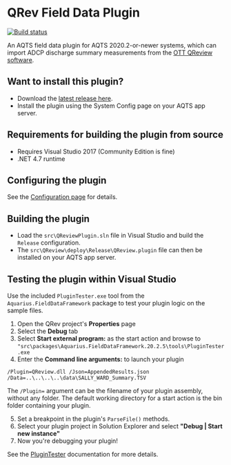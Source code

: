 # QRev Field Data Plugin

[![Build status](https://ci.appveyor.com/api/projects/status/c6o6vyilyc0oi5cc/branch/master?svg=true)](https://ci.appveyor.com/project/SystemsAdministrator/ott-qreview-field-data-plugin/branch/master)

An AQTS field data plugin for AQTS 2020.2-or-newer systems, which can import ADCP discharge summary measurements from the [OTT QReview software](https://www.ott.com/products/water-flow-3/ott-mf-pro-water-flow-meter-968/).

## Want to install this plugin?

- Download the [latest release here](https://github.com/AquaticInformatics/ott-qreview-field-data-plugin/releases/latest).
- Install the plugin using the System Config page on your AQTS app server.

## Requirements for building the plugin from source

- Requires Visual Studio 2017 (Community Edition is fine)
- .NET 4.7 runtime

## Configuring the plugin

See the [Configuration page](src/QReview/Readme.md) for details.

## Building the plugin

- Load the `src\QReviewPlugin.sln` file in Visual Studio and build the `Release` configuration.
- The `src\QReview\deploy\Release\QReview.plugin` file can then be installed on your AQTS app server.

## Testing the plugin within Visual Studio

Use the included `PluginTester.exe` tool from the `Aquarius.FieldDataFramework` package to test your plugin logic on the sample files.

1. Open the QRev project's **Properties** page
2. Select the **Debug** tab
3. Select **Start external program:** as the start action and browse to `"src\packages\Aquarius.FieldDataFramework.20.2.5\tools\PluginTester.exe`
4. Enter the **Command line arguments:** to launch your plugin

```
/Plugin=QReview.dll /Json=AppendedResults.json /Data=..\..\..\..\data\SALLY_WARD_Summary.TSV
```

The `/Plugin=` argument can be the filename of your plugin assembly, without any folder. The default working directory for a start action is the bin folder containing your plugin.

5. Set a breakpoint in the plugin's `ParseFile()` methods.
6. Select your plugin project in Solution Explorer and select **"Debug | Start new instance"**
7. Now you're debugging your plugin!

See the [PluginTester](https://github.com/AquaticInformatics/aquarius-field-data-framework/tree/master/src/PluginTester) documentation for more details.
